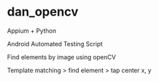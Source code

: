 # dan_opencv

Appium + Python 

Android Automated Testing Script

Find elements by image using openCV

Template matching > find element > tap center x, y
